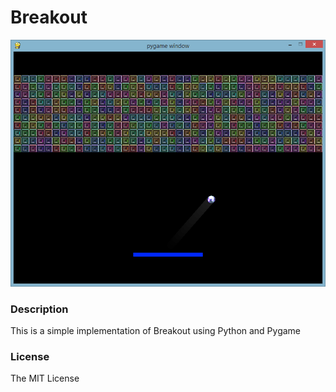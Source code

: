 Breakout
========

![Gameplay Screenshot](https://raw.githubusercontent.com/davgra04/breakout/master/screenshots/screen01.png)

### Description

This is a simple implementation of Breakout using Python and Pygame

### License

The MIT License
